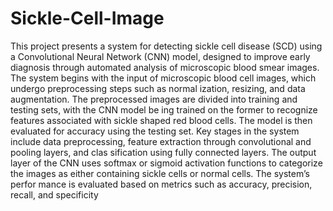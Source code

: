 # Sickle-Cell-Image
This project presents a system for detecting sickle cell disease
 (SCD) using a Convolutional Neural Network (CNN) model, designed
 to improve early diagnosis through automated analysis of microscopic
 blood smear images. The system begins with the input of microscopic
 blood cell images, which undergo preprocessing steps such as normal
ization, resizing, and data augmentation. The preprocessed images
 are divided into training and testing sets, with the CNN model be
ing trained on the former to recognize features associated with sickle
shaped red blood cells. The model is then evaluated for accuracy using
 the testing set. Key stages in the system include data preprocessing,
 feature extraction through convolutional and pooling layers, and clas
 sification using fully connected layers. The output layer of the CNN
 uses softmax or sigmoid activation functions to categorize the images
 as either containing sickle cells or normal cells. The system’s perfor
mance is evaluated based on metrics such as accuracy, precision, recall,
 and specificity

